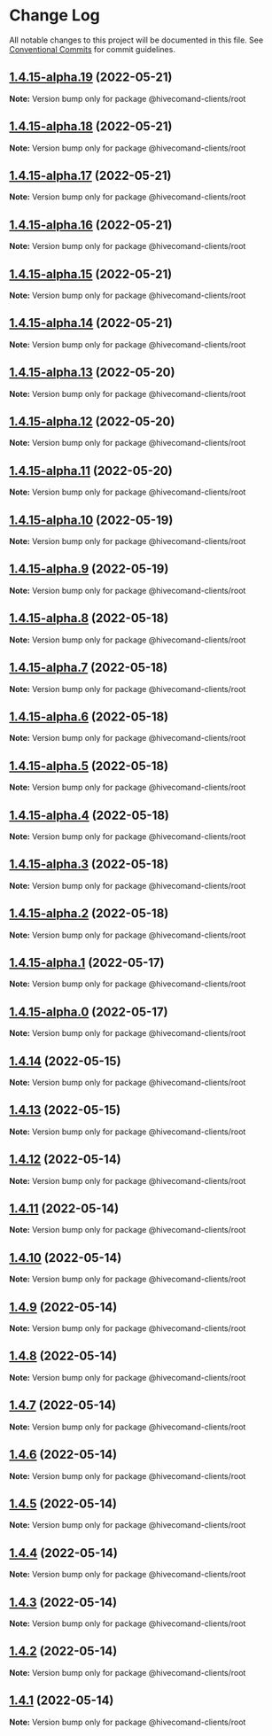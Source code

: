# Change Log

All notable changes to this project will be documented in this file.
See [Conventional Commits](https://conventionalcommits.org) for commit guidelines.

## [1.4.15-alpha.19](https://github.com/TheTechCompany/HiveCommandClient/compare/v1.4.15-alpha.18...v1.4.15-alpha.19) (2022-05-21)

**Note:** Version bump only for package @hivecomand-clients/root





## [1.4.15-alpha.18](https://github.com/TheTechCompany/HiveCommandClient/compare/v1.4.15-alpha.17...v1.4.15-alpha.18) (2022-05-21)

**Note:** Version bump only for package @hivecomand-clients/root





## [1.4.15-alpha.17](https://github.com/TheTechCompany/HiveCommandClient/compare/v1.4.15-alpha.16...v1.4.15-alpha.17) (2022-05-21)

**Note:** Version bump only for package @hivecomand-clients/root





## [1.4.15-alpha.16](https://github.com/TheTechCompany/HiveCommandClient/compare/v1.4.15-alpha.15...v1.4.15-alpha.16) (2022-05-21)

**Note:** Version bump only for package @hivecomand-clients/root





## [1.4.15-alpha.15](https://github.com/TheTechCompany/HiveCommandClient/compare/v1.4.15-alpha.14...v1.4.15-alpha.15) (2022-05-21)

**Note:** Version bump only for package @hivecomand-clients/root





## [1.4.15-alpha.14](https://github.com/TheTechCompany/HiveCommandClient/compare/v1.4.15-alpha.13...v1.4.15-alpha.14) (2022-05-21)

**Note:** Version bump only for package @hivecomand-clients/root





## [1.4.15-alpha.13](https://github.com/TheTechCompany/HiveCommandClient/compare/v1.4.15-alpha.12...v1.4.15-alpha.13) (2022-05-20)

**Note:** Version bump only for package @hivecomand-clients/root





## [1.4.15-alpha.12](https://github.com/TheTechCompany/HiveCommandClient/compare/v1.4.15-alpha.11...v1.4.15-alpha.12) (2022-05-20)

**Note:** Version bump only for package @hivecomand-clients/root





## [1.4.15-alpha.11](https://github.com/TheTechCompany/HiveCommandClient/compare/v1.4.15-alpha.10...v1.4.15-alpha.11) (2022-05-20)

**Note:** Version bump only for package @hivecomand-clients/root





## [1.4.15-alpha.10](https://github.com/TheTechCompany/HiveCommandClient/compare/v1.4.15-alpha.9...v1.4.15-alpha.10) (2022-05-19)

**Note:** Version bump only for package @hivecomand-clients/root





## [1.4.15-alpha.9](https://github.com/TheTechCompany/HiveCommandClient/compare/v1.4.15-alpha.8...v1.4.15-alpha.9) (2022-05-19)

**Note:** Version bump only for package @hivecomand-clients/root





## [1.4.15-alpha.8](https://github.com/TheTechCompany/HiveCommandClient/compare/v1.4.15-alpha.7...v1.4.15-alpha.8) (2022-05-18)

**Note:** Version bump only for package @hivecomand-clients/root





## [1.4.15-alpha.7](https://github.com/TheTechCompany/HiveCommandClient/compare/v1.4.15-alpha.6...v1.4.15-alpha.7) (2022-05-18)

**Note:** Version bump only for package @hivecomand-clients/root





## [1.4.15-alpha.6](https://github.com/TheTechCompany/HiveCommandClient/compare/v1.4.15-alpha.5...v1.4.15-alpha.6) (2022-05-18)

**Note:** Version bump only for package @hivecomand-clients/root





## [1.4.15-alpha.5](https://github.com/TheTechCompany/HiveCommandClient/compare/v1.4.15-alpha.4...v1.4.15-alpha.5) (2022-05-18)

**Note:** Version bump only for package @hivecomand-clients/root





## [1.4.15-alpha.4](https://github.com/TheTechCompany/HiveCommandClient/compare/v1.4.15-alpha.3...v1.4.15-alpha.4) (2022-05-18)

**Note:** Version bump only for package @hivecomand-clients/root





## [1.4.15-alpha.3](https://github.com/TheTechCompany/HiveCommandClient/compare/v1.4.15-alpha.2...v1.4.15-alpha.3) (2022-05-18)

**Note:** Version bump only for package @hivecomand-clients/root





## [1.4.15-alpha.2](https://github.com/TheTechCompany/HiveCommandClient/compare/v1.4.15-alpha.1...v1.4.15-alpha.2) (2022-05-18)

**Note:** Version bump only for package @hivecomand-clients/root





## [1.4.15-alpha.1](https://github.com/TheTechCompany/HiveCommandClient/compare/v1.4.15-alpha.0...v1.4.15-alpha.1) (2022-05-17)

**Note:** Version bump only for package @hivecomand-clients/root





## [1.4.15-alpha.0](https://github.com/TheTechCompany/HiveCommandClient/compare/v1.4.14...v1.4.15-alpha.0) (2022-05-17)

**Note:** Version bump only for package @hivecomand-clients/root





## [1.4.14](https://github.com/TheTechCompany/HiveCommandClient/compare/v1.4.13...v1.4.14) (2022-05-15)

**Note:** Version bump only for package @hivecomand-clients/root





## [1.4.13](https://github.com/TheTechCompany/HiveCommandClient/compare/v1.4.12...v1.4.13) (2022-05-15)

**Note:** Version bump only for package @hivecomand-clients/root





## [1.4.12](https://github.com/TheTechCompany/HiveCommandClient/compare/v1.4.11...v1.4.12) (2022-05-14)

**Note:** Version bump only for package @hivecomand-clients/root





## [1.4.11](https://github.com/TheTechCompany/HiveCommandClient/compare/v1.4.10...v1.4.11) (2022-05-14)

**Note:** Version bump only for package @hivecomand-clients/root





## [1.4.10](https://github.com/TheTechCompany/HiveCommandClient/compare/v1.4.9...v1.4.10) (2022-05-14)

**Note:** Version bump only for package @hivecomand-clients/root





## [1.4.9](https://github.com/TheTechCompany/HiveCommandClient/compare/v1.4.8...v1.4.9) (2022-05-14)

**Note:** Version bump only for package @hivecomand-clients/root





## [1.4.8](https://github.com/TheTechCompany/HiveCommandClient/compare/v1.4.7...v1.4.8) (2022-05-14)

**Note:** Version bump only for package @hivecomand-clients/root





## [1.4.7](https://github.com/TheTechCompany/HiveCommandClient/compare/v1.4.6...v1.4.7) (2022-05-14)

**Note:** Version bump only for package @hivecomand-clients/root





## [1.4.6](https://github.com/TheTechCompany/HiveCommandClient/compare/v1.4.5...v1.4.6) (2022-05-14)

**Note:** Version bump only for package @hivecomand-clients/root





## [1.4.5](https://github.com/TheTechCompany/HiveCommandClient/compare/v1.4.4...v1.4.5) (2022-05-14)

**Note:** Version bump only for package @hivecomand-clients/root





## [1.4.4](https://github.com/TheTechCompany/HiveCommandClient/compare/v1.4.3...v1.4.4) (2022-05-14)

**Note:** Version bump only for package @hivecomand-clients/root





## [1.4.3](https://github.com/TheTechCompany/HiveCommandClient/compare/v1.4.2...v1.4.3) (2022-05-14)

**Note:** Version bump only for package @hivecomand-clients/root





## [1.4.2](https://github.com/TheTechCompany/HiveCommandClient/compare/v1.4.1...v1.4.2) (2022-05-14)

**Note:** Version bump only for package @hivecomand-clients/root





## [1.4.1](https://github.com/TheTechCompany/HiveCommandClient/compare/v1.4.1-alpha.152...v1.4.1) (2022-05-14)

**Note:** Version bump only for package @hivecomand-clients/root
